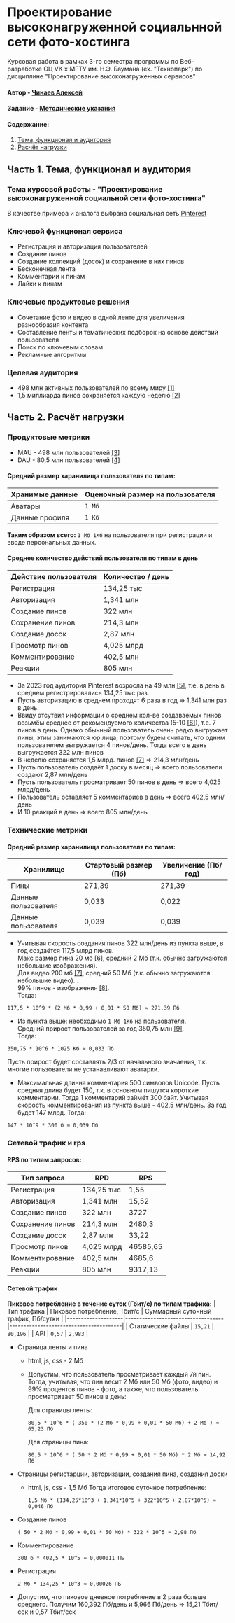 # Проектирование высоконагруженной социальнной сети фото-хостинга

Курсовая работа в рамках 3-го семестра программы по Веб-разработке ОЦ VK x МГТУ им. Н.Э. Баумана (ex. "Технопарк") по дисциплине "Проектирование высоконагруженных сервисов"

#### Автор - [Чинаев Алексей](https://park.vk.company/profile/a.chinaev/ "Страница на портале VK x МГТУ")
#### Задание - [Методические указания](https://github.com/init/highload/blob/main/homework_architecture.md)

#### Содержание:
1. [Тема, функционал и аудитория](#1)
2. [Расчёт нагрузки](#2)


## Часть 1. Тема, функционал и аудитория <a name="1"></a>

### Тема курсовой работы - **"Проектирование высоконагруженной социальной сети фото-хостинга"**
В качестве примера и аналога выбрана социальная сеть [Pinterest](https://ru.pinterest.com/)

### Ключевой функционал сервиса
- Регистрация и авторизация пользователей
- Создание пинов
- Создание коллекций (досок) и сохранение в них пинов
- Бесконечная лента
- Комментарии к пинам
- Лайки к пинам

### Ключевые продуктовые решения
- Сочетание фото и видео в одной ленте для увеличения разнообразия контента
- Составление ленты и тематических подборок на основе действий пользователя
- Поиск по ключевым словам
- Рекламные алгоритмы

### Целевая аудитория
- 498 млн активных пользователей по всему миру [[1]](https://business.pinterest.com/audience/)
- 1,5 миллиарда пинов сохраняется каждую неделю [[2]](https://newsroom.pinterest.com/company/)

## Часть 2. Расчёт нагрузки <a name="2"></a>

### Продуктовые метрики

- MAU - 498 млн пользователей [[3]](https://business.pinterest.com/audience/)
- DAU - 80,5 млн пользователей [[4]](https://www.businessdit.com/social-media-statistics/)

#### Средний размер харанилища пользователя по типам:

| Хранимые данные   | Оценочный размер на пользователя         |
|-------------------|------------------------------------------|
| Аватары              | `1 Мб`                            |
| Данные профиля              | `1 Кб`                     |

**Таким образом всего:** `1 Мб 1Кб` на пользователя при регистрации и вводе персональных данных.

#### Среднее количество действий пользователя по типам в день

|Действие пользователя |Количество / день|
| ------------- |-------------|
|Регистрация|134,25 тыс|
|Авторизация|1,341 млн|
|Создание пинов|322 млн|
|Сохранение пинов|214,3 млн|
|Создание досок|2,87 млн|
|Просмотр пинов|4,025 млрд|
|Комментирование| 402,5 млн|
|Реакции|805 млн|

- За 2023 год аудитория Pinterest возросла на 49 млн [[5]](https://www.statista.com/statistics/463353/pinterest-global-mau/), т.е. в день в среднем регистрировались 134,25 тыс раз.  
- Пусть авторизацию в среднем проходят 6 раза в год => 1,341 млн раз в день.
- Ввиду отсутвия информации о среднем кол-ве создаваемых пинов возьмём среднее от рекомендуемого количества (5-10 [[6]](https://community.pinterest.biz/t5/connect-and-share-with-other-creators/how-many-pins-per-day/td-p/30848)),
  т.е. 7 пинов в день. Однако обычный пользователь очень редко выгружает пины, этим занимаются юр лица, поэтому будем считать, что одним пользователем выгружается 4 пинов/день.
  Тогда всего в день выгружается 322 млн пинов
- В неделю сохраняется 1,5 млрд. пинов [[7]](https://newsroom.pinterest.com/company/) => 214,3 млн/день
- Пусть пользователь создаёт 1 доску в месяц => всего пользователи создают 2,87 млн/день
- Пусть пользователь просматривает 50 пинов в день => всего 4,025 млрд/день
- Пользователь оставляет 5 комментариев в день => всего 402,5 млн/день
- И 10 реакций в день => всего 805 млн/день

### Технические метрики

#### Средний размер харанилища пользователя по типам:
|Хранилище |Стартовый размер (Пб)|Увеличение (Пб/год)|
| ------------- |-------------|-------------|
|Пины |271,39|271,39|
|Данные пользователя |0,033|0,022|
|Данные пользователя |0,039|0,039|

- Учитывая скорость создания пинов 322 млн/день из пункта выше, в год создаётся 117,5 млрд пинов.  
Макс размер пина 20 мб [[6]](https://ru.pinterest.com/pin-creation-tool/), средний 2 Мб (т.к. обычно загружаются небольшие изображения).  
Для видео 200 мб [[7]](https://ru.pinterest.com/pin-creation-tool/), средний 50 Мб (т.к. обычно загружаются небольшие видео). .  
99% пинов - изображения [[8]](https://buffer.com/resources/pinterest-marketing-study/).  
Тогда:

```azure
117,5 * 10^9 * (2 Мб * 0,99 + 0,01 * 50 Мб) ≈ 271,39 Пб
```
- Из пункта выше: необходимо `1 Мб 1Кб` на пользователя.  
Средний прирост пользователей за год 350,75 млн [[9]](https://www.bankmycell.com/blog/number-of-pinterest-users/).  
Тогда:

```azure
350,75 * 10^6 * 1025 Кб ≈ 0,033 Пб
```
Пусть прирост будет составлять 2/3 от начального значаения, т.к. многие пользователи не устанавливают аватарки.

- Максимальная длинна комментария 500 символов Unicode. Пусть средняя длина будет 150, т.к. в основном пишутся короткие комментарии.
Тогда 1 комментарий займёт 300 байт. Учитывая скорость комментирования из пункта выше - 402,5 млн/день. За год будет 147 млрд.
Тогда:

```azure
147 * 10^9 * 300 б ≈ 0,039 Пб
```
### Сетевой трафик и rps

#### RPS по типам запросов:
| Тип запроса | RPD   | RPS |
|-------------|-------------------------|-------------------------| 
|Регистрация|134,25 тыс|1,55|
|Авторизация|1,341 млн|15,52|
|Создание пинов|322 млн|3727|
|Сохранение пинов|214,3 млн|2480,3|
|Создание досок|2,87 млн|33,22|
|Просмотр пинов|4,025 млрд|46585,65|
|Комментирование|402,5 млн|4685,6|
|Реакции|805 млн|9317,13|

#### Сетевой трафик

**Пиковое потребление в течение суток (Гбит/с) по типам трафика:**
| Тип трафика        | Пиковое потребление, Тбит/с       | Суммарный суточный трафик, Пб/сутки  |
|--------------------|-----------------------------------|----------------------------------------|
| Cтатические файлы  | `15,21`                            | `80,196`                                |
| API                | `0,57`                            | `2,983`                                |

- Страница ленты и пина
  - html, js, css - 2 Мб
  - Допустим, что пользователь просматривает каждый 7й пин.
    Тогда, учитывая, что пин весит 2 Мб или 50 Мб (фото, видео) и 99% процентов пинов - фото, а также, что пользователь просматривает 50 пинов в день:
  
    Для страницы ленты:
    ```azure
    80,5 * 10^6 * ( 350 * (2 Мб * 0,99 + 0,01 * 50 Мб) + 2 Мб ) ≈ 65,23 Пб
    ```
    Для страницы пина:
    ```azure
    80,5 * 10^6 * ( 50 * 2 Мб * 0,99 + 0,01 * 50 Мб) * 2 Мб ≈ 14,92 Пб
    ```
- Страницы регистарции, авторизации, создания пина, создания доски
  - html, js, css - 1,5 Мб
    Тогда итоговое суточное потребление:
    
    ```azure
    1,5 Мб * (134,25*10^3 + 1,341*10^5 + 322*10^5 + 2,87*10^5) ≈ 0,046 Пб
    ```
- Создание пинов
  
    ```azure
    ( 50 * 2 Мб * 0,99 + 0,01 * 50 Мб) * 322 * 10^5 ≈ 2,98 Пб
    ```
- Комментирование
  
    ```azure
    300 б * 402,5 * 10^5 ≈ 0,000011 ПБ
    ```
- Регистрация
  
     ```azure
    2 Мб * 134,25 * 10^3 ≈ 0,00026 ПБ
    ```
     
- Допустим, что пиковое дневное потребление в 2 раза больше среднего. Получим 160,392 Пб/день и 5,966 Пб/день => 15,21 Тбит/сек и 0,57 Тбит/сек



